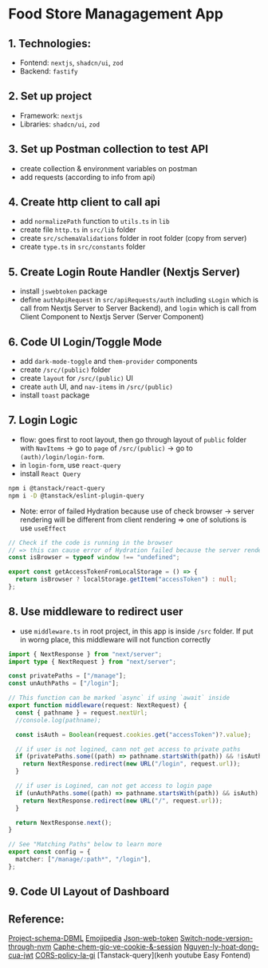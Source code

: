 # Food Store Managagement App

## 1. Technologies:

- Fontend: `nextjs`, `shadcn/ui`, `zod`
- Backend: `fastify`

## 2. Set up project

- Framework: `nextjs`
- Libraries: `shadcn/ui`, `zod`

## 3. Set up Postman collection to test API

- create collection & environment variables on postman
- add requests (according to info from api)

## 4. Create http client to call api

- add `normalizePath` function to `utils.ts` in `lib`
- create file `http.ts` in `src/lib` folder
- create `src/schemaValidations` folder in root folder (copy from server)
- create `type.ts` in `src/constants` folder

## 5. Create Login Route Handler (Nextjs Server)

- install `jswebtoken` package
- define `authApiRequest` in `src/apiRequests/auth` including `sLogin` which is call from Nextjs Server to Server Backend), and `login` which is call from Client Component to Nextjs Server (Server Component)

## 6. Code UI Login/Toggle Mode

- add `dark-mode-toggle` and `them-provider` components
- create `/src/(public)` folder
- create `layout` for `/src/(public)` UI
- create `auth` UI, and `nav-items` in `/src/(public)`
- install `toast` package

## 7. Login Logic

- flow: goes first to root layout, then go through layout of `public` folder with `NavItems` -> go to `page` of `/src/(public)` -> go to `(auth)/login/login-form`.
- in `login-form`, use `react-query`
- install `React Query`

```bash
npm i @tanstack/react-query
npm i -D @tanstack/eslint-plugin-query
```

- Note: error of failed Hydration because use of check browser -> server rendering will be different from client rendering => one of solutions is use `useEffect`

```ts
// Check if the code is running in the browser
// => this can cause error of Hydration failed because the server rendered HTML didn't match the client
const isBrowser = typeof window !== "undefined";

export const getAccessTokenFromLocalStorage = () => {
  return isBrowser ? localStorage.getItem("accessToken") : null;
};
```

## 8. Use middleware to redirect user

- use `middleware.ts` in root project, in this app is inside `/src` folder. If put in worng place, this middleware will not function correctly

```ts
import { NextResponse } from "next/server";
import type { NextRequest } from "next/server";

const privatePaths = ["/manage"];
const unAuthPaths = ["/login"];

// This function can be marked `async` if using `await` inside
export function middleware(request: NextRequest) {
  const { pathname } = request.nextUrl;
  //console.log(pathname);

  const isAuth = Boolean(request.cookies.get("accessToken")?.value);

  // if user is not logined, cann not get access to private paths
  if (privatePaths.some((path) => pathname.startsWith(path)) && !isAuth) {
    return NextResponse.redirect(new URL("/login", request.url));
  }

  // if user is Logined, can not get access to login page
  if (unAuthPaths.some((path) => pathname.startsWith(path)) && isAuth) {
    return NextResponse.redirect(new URL("/", request.url));
  }

  return NextResponse.next();
}

// See "Matching Paths" below to learn more
export const config = {
  matcher: ["/manage/:path*", "/login"],
};
```

## 9. Code UI Layout of Dashboard

## Reference:

[Project-schema-DBML](https://dbdiagram.io/d/679ff485263d6cf9a0c8616d)
[Emojipedia](https://emojipedia.org/activity)
[Json-web-token](https://jwt.io/)
[Switch-node-version-through-nvm](https://www.getfishtank.com/insights/use-nvm-to-install-multiple-node-versions)
[Caphe-chem-gio-ve-cookie-&-session](https://www.youtube.com/f8)
[Nguyen-ly-hoat-dong-cua-jwt](https://www.youtube/f8)
[CORS-policy-la-gi](https://www.youtube/f8)
[Tanstack-query](kenh youtube Easy Fontend)
